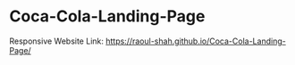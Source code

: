 # Coca-Cola-Landing-Page
Responsive Website
Link: https://raoul-shah.github.io/Coca-Cola-Landing-Page/
